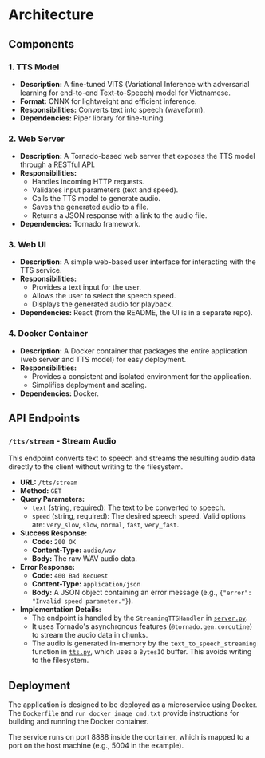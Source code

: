 # Architecture

## Components

### 1. TTS Model

- **Description:** A fine-tuned VITS (Variational Inference with adversarial learning for end-to-end Text-to-Speech) model for Vietnamese.
- **Format:** ONNX for lightweight and efficient inference.
- **Responsibilities:** Converts text into speech (waveform).
- **Dependencies:** Piper library for fine-tuning.

### 2. Web Server

- **Description:** A Tornado-based web server that exposes the TTS model through a RESTful API.
- **Responsibilities:**
  - Handles incoming HTTP requests.
  - Validates input parameters (text and speed).
  - Calls the TTS model to generate audio.
  - Saves the generated audio to a file.
  - Returns a JSON response with a link to the audio file.
- **Dependencies:** Tornado framework.

### 3. Web UI

- **Description:** A simple web-based user interface for interacting with the TTS service.
- **Responsibilities:**
  - Provides a text input for the user.
  - Allows the user to select the speech speed.
  - Displays the generated audio for playback.
- **Dependencies:** React (from the README, the UI is in a separate repo).

### 4. Docker Container

- **Description:** A Docker container that packages the entire application (web server and TTS model) for easy deployment.
- **Responsibilities:**
  - Provides a consistent and isolated environment for the application.
  - Simplifies deployment and scaling.
- **Dependencies:** Docker.

## API Endpoints

### `/tts/stream` - Stream Audio

This endpoint converts text to speech and streams the resulting audio data directly to the client without writing to the filesystem.

- **URL:** `/tts/stream`
- **Method:** `GET`
- **Query Parameters:**
  - `text` (string, required): The text to be converted to speech.
  - `speed` (string, required): The desired speech speed. Valid options are: `very_slow`, `slow`, `normal`, `fast`, `very_fast`.
- **Success Response:**
  - **Code:** `200 OK`
  - **Content-Type:** `audio/wav`
  - **Body:** The raw WAV audio data.
- **Error Response:**
  - **Code:** `400 Bad Request`
  - **Content-Type:** `application/json`
  - **Body:** A JSON object containing an error message (e.g., `{"error": "Invalid speed parameter."}`).
- **Implementation Details:**
  - The endpoint is handled by the `StreamingTTSHandler` in [`server.py`](server.py).
  - It uses Tornado's asynchronous features (`@tornado.gen.coroutine`) to stream the audio data in chunks.
  - The audio is generated in-memory by the `text_to_speech_streaming` function in [`tts.py`](tts.py), which uses a `BytesIO` buffer. This avoids writing to the filesystem.

## Deployment

The application is designed to be deployed as a microservice using Docker. The `Dockerfile` and `run_docker_image_cmd.txt` provide instructions for building and running the Docker container.

The service runs on port 8888 inside the container, which is mapped to a port on the host machine (e.g., 5004 in the example).
